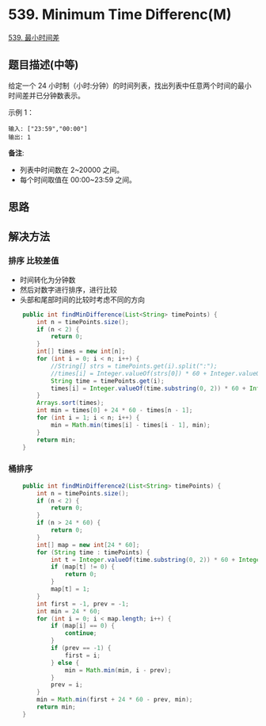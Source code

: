 
# 539. Minimum Time Differenc(M)

[539. 最小时间差](https://leetcode-cn.com/problems/minimum-time-difference/)

## 题目描述(中等)

给定一个 24 小时制（小时:分钟）的时间列表，找出列表中任意两个时间的最小时间差并已分钟数表示。


示例 1：
```
输入: ["23:59","00:00"]
输出: 1
```

**备注**:

- 列表中时间数在 2~20000 之间。
- 每个时间取值在 00:00~23:59 之间。


## 思路

## 解决方法

### 排序 比较差值

- 时间转化为分钟数
- 然后对数字进行排序，进行比较
- 头部和尾部时间的比较时考虑不同的方向

```java
    public int findMinDifference(List<String> timePoints) {
        int n = timePoints.size();
        if (n < 2) {
            return 0;
        }
        int[] times = new int[n];
        for (int i = 0; i < n; i++) {
            //String[] strs = timePoints.get(i).split(":");
            //times[i] = Integer.valueOf(strs[0]) * 60 + Integer.valueOf(strs[1]);
            String time = timePoints.get(i);
            times[i] = Integer.valueOf(time.substring(0, 2)) * 60 + Integer.valueOf(time.substring(3));
        }
        Arrays.sort(times);
        int min = times[0] + 24 * 60 - times[n - 1];
        for (int i = 1; i < n; i++) {
            min = Math.min(times[i] - times[i - 1], min);
        }
        return min;
    }
```

### 桶排序


```java
    public int findMinDifference2(List<String> timePoints) {
        int n = timePoints.size();
        if (n < 2) {
            return 0;
        }
        if (n > 24 * 60) {
            return 0;
        }
        int[] map = new int[24 * 60];
        for (String time : timePoints) {
            int t = Integer.valueOf(time.substring(0, 2)) * 60 + Integer.valueOf(time.substring(3));
            if (map[t] != 0) {
                return 0;
            }
            map[t] = 1;
        }
        int first = -1, prev = -1;
        int min = 24 * 60;
        for (int i = 0; i < map.length; i++) {
            if (map[i] == 0) {
                continue;
            }
            if (prev == -1) {
                first = i;
            } else {
                min = Math.min(min, i - prev);
            }
            prev = i;
        }
        min = Math.min(first + 24 * 60 - prev, min);
        return min;
    }
```